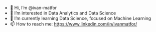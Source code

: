 - 👋 Hi, I’m @ivan-matfor
- 👀 I’m interested in Data Analytics and Data Science
- 🌱 I’m currently learning Data Science, focused on Machine Learning
- 📫 How to reach me: https://www.linkedin.com/in/ivanmatfor/
